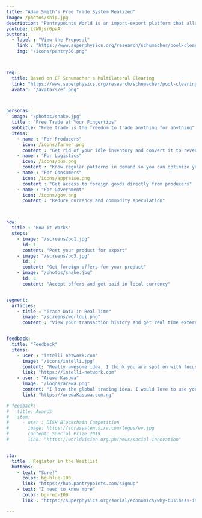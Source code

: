 ```yaml
---
title: "Adam Smith's Free Trade System Realized"
image: /photos/ship.jpg
description: "Pantrypoints World is an import-export platform that allows local currency or barter"
youtube: LsWUjsr0paA
buttons:
  - label : "View the Proposal"
    link : "https://www.superphysics.org/research/schumacher/pool-clearing/part-1"
    img: "/icons/pantry50.png"



req:
  title: Based on EF Schumacher's Multilateral Clearing
  link: "https://www.superphysics.org/research/schumacher/pool-clearing/part-1"
  avatar: "/avatars/ef.png"



personas:
  image: "/photos/shake.jpg"  
  title : "Free Trade at Your Fingertips"
  subtitle: "Free trade is the freedom to trade anything for anything"
  items:
    - name : "For Producers"
      icon: /icons/farmer.png
      content : "Get rid of your idle inventory and convert it to revenue"
    - name : "For Logistics"
      icon: /icons/bus.png
      content : "Know regular patterns in demand so you can optimize your costs"      
    - name : "For Consumers"
      icon: /icons/appraise.png
      content : "Get access to foreign goods directly from producers"
    - name : "For Government"
      icon: /icons/gov.png
      content : "Reduce currency and commodity speculation"



how:
  title : "How it Works"
  steps:
    - image: "/screens/po1.jpg"
      id: 1
      content: "Post your product for export"
    - image: "/screens/po3.jpg"
      id: 2
      content: "Get foreign offers for your product"
    - image: "/photos/shake.jpg"
      id: 3
      content: "Accept offers and get paid in local currency"


segment:
  articles:
    - title : "Trade Data in Real Time"
      image: "/screens/worldui.png"
      content : "View your transaction history and get real time external trade data via Pantrylitics"


feedback:
  title: "Feedback"
  items:
    - user : "intelli-network.com"
      image: "/icons/intelli.jpg"
      content: "Really awesome idea. I think you are spot on with focusing on the supply chain issues we just witnessed during the COVID crisis"
      link: "https://intelli-network.com"
    - user : "Arewa Kasuwa"
      image: "/logos/arewa.png"
      content: "I love the global trading idea. I would love to use your platform if it works well for Africans" 
      link: "https://arewaKasuwa.com.ng"

# feedback:
#   title: Awards
#   item:
#     - user : DISH Blockchain Competition
#       image: https://sorasystem.sirv.com/logos/wv.jpg
#       content: Special Prize 2019
#       link: "https://worldvision.org.ph/news/social-innovation"


cta:
  title : Register in the Waitlist
  buttons:
    - text: "Sure!"
      color: bg-blue-100
      link: "https://hub.pantrypoints.com/signup"
    - text: "I need to know more"
      color: bg-red-100    
      link : "https://superphysics.org/social/economics/why-business-is-immoral"  

---
```

